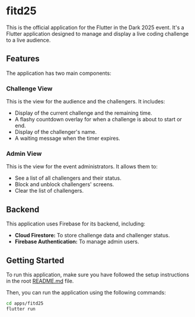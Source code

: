 # fitd25

This is the official application for the Flutter in the Dark 2025 event. It's a Flutter application designed to manage and display a live coding challenge to a live audience.

## Features

The application has two main components:

### Challenge View

This is the view for the audience and the challengers. It includes:

*   Display of the current challenge and the remaining time.
*   A flashy countdown overlay for when a challenge is about to start or end.
*   Display of the challenger's name.
*   A waiting message when the timer expires.

### Admin View

This is the view for the event administrators. It allows them to:

*   See a list of all challengers and their status.
*   Block and unblock challengers' screens.
*   Clear the list of challengers.

## Backend

This application uses Firebase for its backend, including:

*   **Cloud Firestore:** To store challenge data and challenger status.
*   **Firebase Authentication:** To manage admin users.

## Getting Started

To run this application, make sure you have followed the setup instructions in the root [README.md](../README.md) file.

Then, you can run the application using the following commands:

```bash
cd apps/fitd25
flutter run
```
